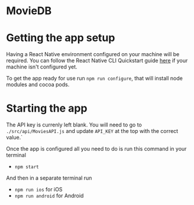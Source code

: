 # MovieDB

# Getting the app setup

Having a React Native environment configured on your machine will be required. You can follow the React Native CLI Quickstart guide [here](https://reactnative.dev/docs/environment-setup) if your machine isn't configured yet.

To get the app ready for use run `npm run configure`, that will install node modules and cocoa pods.

# Starting the app

The API key is currenly left blank. You will need to go to `./src/api/MoviesAPI.js` and update `API_KEY` at the top with the correct value.`

Once the app is configured all you need to do is run this command in your terminal

- `npm start`

And then in a separate terminal run

- `npm run ios` for iOS
- `npm run android` for Android

